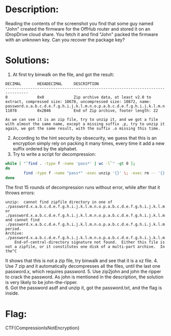 # Description:
Reading the contents of the screenshot you find that some guy named "John" created the firmware for the OffHub router and stored it on an iDropDrive cloud share. You fetch it and find "John" packed the firmware with an unknown key. Can you recover the package key?

# Solutions:
1. At first try binwalk on the file, and got the result:
```
DECIMAL       HEXADECIMAL     DESCRIPTION
--------------------------------------------------------------------------------
0             0x0             Zip archive data, at least v2.0 to extract, compressed size: 10678, uncompressed size: 10872, name: password.x.a.b.c.d.e.f.g.h.i.j.k.l.m.n.o.p.a.b.c.d.e.f.g.h.i.j.k.l.m.n.o.p.p.o.n.m.l.k.j.i.h.g.f.e.d.c.b.a.a.b.c.d.e.f.g.h.i.j.k.l.m.n.o
11078         0x2B46          End of Zip archive, footer length: 22
```
	As we can see it is an zip file, try to unzip it, and we got a file with almost the same name, except a missing suffix .p, try to unzip it again, we got the same result, with the suffix .o missing this time.
2. According to the hint security by obsecurity, we guess that this is an encryption simply rely on packing it many times, every time it add a new suffix ordered by the alphabet.
3. Try to write a script for decompression:
```bash
while [ "`find . -type f -name 'pass*' | wc -l`" -gt 0 ];
do
		find -type f -name "pass*" -exec unzip '{}' \; -exec rm -- '{}' \;;
done
```
The first 15 rounds of decompression runs without error, while after that it throws errors:
```
unzip:  cannot find zipfile directory in one of ./password.x.a.b.c.d.e.f.g.h.i.j.k.l.m.n.o.p.a.b.c.d.e.f.g.h.i.j.k.l.m.n.o.p.p.o.n.m.l.k.j.i.h.g.f.e.d.c.b.a or
./password.x.a.b.c.d.e.f.g.h.i.j.k.l.m.n.o.p.a.b.c.d.e.f.g.h.i.j.k.l.m.n.o.p.p.o.n.m.l.k.j.i.h.g.f.e.d.c.b.a.zip, and cannot find ./password.x.a.b.c.d.e.f.g.h.i.j.k.l.m.n.o.p.a.b.c.d.e.f.g.h.i.j.k.l.m.n.o.p.p.o.n.m.l.k.j.i.h.g.f.e.d.c.b.a.ZIP, period.
Archive:  ./password.x.a.b.c.d.e.f.g.h.i.j.k.l.m.n.o.p.a.b.c.d.e.f.g.h.i.j.k.l.m.n.o.p.p.o.n.m.l.k.j.i.h.g.f.e.d.c.b.a
	End-of-central-directory signature not found.  Either this file is not a zipfile, or it constitutes one disk of a multi-part archive.  In the^C
```
It shows that this is not a zip file, try binwalk and see that it is a xz file.
4. Use 7 zip and it automatically decompresses all the files, until the last one password.x, which requires password.
5. Use zip2john and john the ripper to crack the password. As john is mentioned in the description, the solution is very likely to be john-the-ripper.  
6. Got the password asdf and unzip it, got the password.txt, and the flag is inside.

# Flag:
CTF{CompressionIsNotEncryption}
